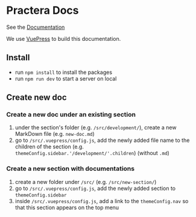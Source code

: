 # Practera Docs

See the [Documentation](https://intersective.github.io/docs/)

We use [VuePress](https://vuepress.vuejs.org/) to build this documentation.

## Install

* run `npm install` to install the packages
* run `npm run dev` to start a server on local

## Create new doc

### Create a new doc under an existing section

1. under the section's folder (e.g. `/src/development/`), create a new MarkDown file (e.g. `new-doc.md`)
1. go to `/src/.vuepress/config.js`, add the newly added file name to the children of the section (e.g. `themeConfig.sidebar.'/development/'.children`) (without `.md`)

### Create a new section with documentations

1. create a new folder under `/src/` (e.g. `/src/new-section/`)
1. go to `/src/.vuepress/config.js`, add the newly added section to `themeConfig.sidebar`
1. inside `/src/.vuepress/config.js`, add a link to the `themeConfig.nav` so that this section appears on the top menu
